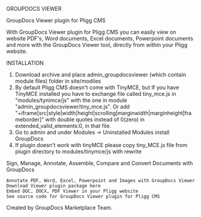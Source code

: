 GROUPDOCS VIEWER

GroupDocs Viewer plugin for Pligg CMS

With GroupDocs Viewer plugin for Pligg CMS you can easily view on website PDF's, Word documents, Excel documents, Powerpoint documents and more with the GroupDocs Viewer tool, directly from within your Pligg website.


INSTALLATION

1. Download archive and place admin_groupdocsviewer (which contain module files) folder in site/modiles
2. By default Pligg CMS doesn't come with TinyMCE, but If you have TinyMCE installed you have to exchange file called tiny_mce.js in "modules/tynimce/js" with the one in module "admin_groupdocsviewer/tiny_mce.js". Or add "+iframe[src|style|width|height|scrolling|marginwidth|marginheight|frameborder]" with double quotes instead of 0(zero) in extended_valid_elements:0, in that file.
3. Go to admin and under Modules -> Uninstalled Modules install GroupDocs
4. If plugin doesn't work with tinyMCE please copy tiny_MCE.js file from plugin directory to modules/tinymce/js with rewrite

Sign, Manage, Annotate, Assemble, Compare and Convert Documents with GroupDocs

    Annotate PDF, Word, Excel, Powerpoint and Images with GroupDocs Viewer
    Download Viewer plugin package here
    Embed DOC, DOCX, PDF Viewer in your Pligg website
    See source code for GroupDocs Viewer plugin for Pligg CMS

Created by GroupDocs Marketplace Team.